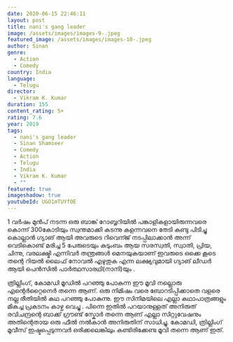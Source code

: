 ```yaml
---
date: 2020-06-15 22:46:11
layout: post
title: nani's gang leader
image: /assets/images/images-9-.jpeg
featured_image: /assets/images/images-10-.jpeg
author: Sinan
genre:
  - Action
  - Comedy
country: India
language:
  - Telugu
director:
  - Vikram K. Kumar
duration: 155
content_rating: 5+
rating: 7.6
year: 2019
tags:
  - nani's gang leader
  - Sinan Shamseer
  - Comedy
  - Action
  - Telugu
  - India
  - Vikram K. Kumar
  - ""
featured: true
imageshadow: true
youtubeId: UGO1mTUYfOE
---
```

1 വർഷം മുൻപ് നടന്ന ഒരു ബാങ്ക് റോബ്ബറിയിൽ പങ്കാളികളായിരുന്നവരെ  കൊന്ന് 300കോടിയും സ്വന്തമാക്കി കടന്നു കളന്നവനെ തേടി കണ്ടു പിടിച്ചു കൊല്ലാൻ ഗ്യാങ് ആയി അവരുടെ റിവെന്ജ് നടപ്പിലാക്കാൻ അന്ന് വെടികൊണ്ട് മരിച്ച 5 പേരുടെയും കുടുംബം ആയ സരസ്വതി, സ്വാതി, പ്രിയ, ചിന്നു, വരലക്ഷ്മി എന്നിവർ തന്ത്രങ്ങൾ മെനയുകയാണ്  ഇവരുടെ ഒക്കെ കൂടെ തന്റെ റിയൽ ലൈഫ് നോവൽ എഴുതുക എന്ന ലക്ഷ്യവുമായി ഗ്യാങ് ലീഡർ ആയി പെൻസിൽ പാർത്ഥസാരഥി(നാനി)യും  . 

ത്രില്ലിംഗ്, കോമഡി മൂഡിൽ പറഞ്ഞു  പോകുന്ന ഈ മൂവി നല്ലൊരു എന്റെർറ്റൈനെർ തന്നെ ആണ്. ഒരു നിമിഷം വരെ ബോറടിപ്പിക്കാതെ വളരെ നല്ല രീതിയിൽ കഥ പറഞ്ഞു പോകുന്നു. ഈ സിനിമയിലെ എല്ലാ കഥാപാത്രങ്ങളും മികച്ച പ്രകടനം കാഴ്ച വെച്ചു . പിന്നെ ഇതിൽ പറയാനുള്ളത് അനിരുത് രവിചന്ദ്രന്റെ ബാക്ക് ഗ്രൗണ്ട് സ്കോർ തന്നെ ആണ് എല്ലാ സിറ്റുവേഷനും അതിന്റെതായ  ഒരു ഫീൽ നൽകാൻ അനിരുതിന് സാധിച്ചു. കോമഡി, ത്രില്ലിംഗ് മൂവീസ് ഇഷ്ടപ്പെടുന്നവർ ഒരിക്കലെങ്കിലും കണ്ടിരിക്കേണ്ട മൂവി തന്നെ ആണ് ഇത്.